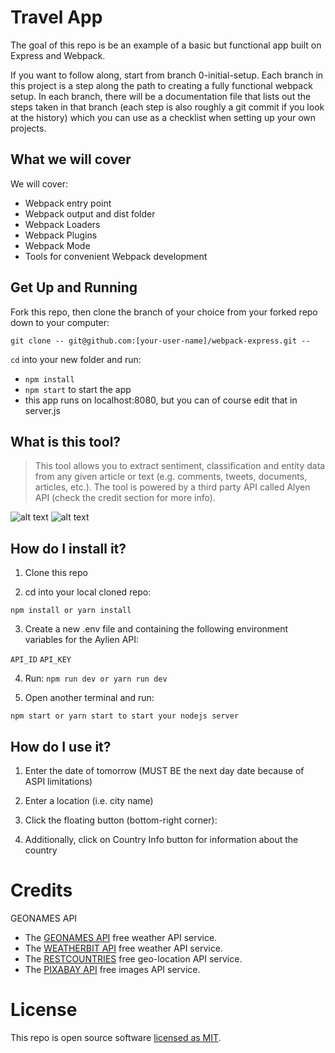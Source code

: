 # Travel App

The goal of this repo is be an example of a basic but functional app built on Express and Webpack.

If you want to follow along, start from branch 0-initial-setup. Each branch in this project is a step along the path to creating a fully functional webpack setup. In each branch, there will be a documentation file that lists out the steps taken in that branch (each step is also roughly a git commit if you look at the history) which you can use as a checklist when setting up your own projects. 

## What we will cover

We will cover:

- Webpack entry point
- Webpack output and dist folder
- Webpack Loaders
- Webpack Plugins
- Webpack Mode
- Tools for convenient Webpack development

## Get Up and Running

Fork this repo, then clone the branch of your choice from your forked repo down to your computer:

```
git clone -- git@github.com:[your-user-name]/webpack-express.git --
```

`cd` into your new folder and run:
- ```npm install```
- ```npm start``` to start the app
- this app runs on localhost:8080, but you can of course edit that in server.js

## What is this tool?

> This tool allows you to extract sentiment, classification and entity data from any given article or text (e.g. comments, tweets, documents, articles, etc.).
> The tool is powered by a third party API called Alyen API (check the credit section for more info).

![alt text](https://i.imgur.com/siTK5Fi.png)
![alt text](https://i.imgur.com/tWGaZUF.png)


## How do I install it?

1. Clone this repo

2. cd into your local cloned repo:

`npm install or yarn install`

3. Create a new .env file and containing the following environment variables for the Aylien API:

`API_ID`
`API_KEY`

4. Run: `npm run dev or yarn run dev`

5. Open another terminal and run:

`npm start or yarn start to start your nodejs server`

## How do I use it?

1. Enter the date of tomorrow (MUST BE the next day date because of ASPI limitations)

2. Enter a location (i.e. city name)

3. Click the floating button (bottom-right corner):

4. Additionally, click on Country Info button for information about the country


# Credits

GEONAMES API

 - The [GEONAMES API](http://www.geonames.org/export/web-services.html) free weather API service.
 - The [WEATHERBIT API](https://www.weatherbit.io/api) free weather API service.
 - The [RESTCOUNTRIES](https://restcountries.eu/) free geo-location API service.
 - The [PIXABAY API](https://pixabay.com/api/docs/) free images API service.

 # License

 This repo is open source software [licensed as MIT](https://github.com/Memnoc/Travel-App/blob/master/LICENSE).